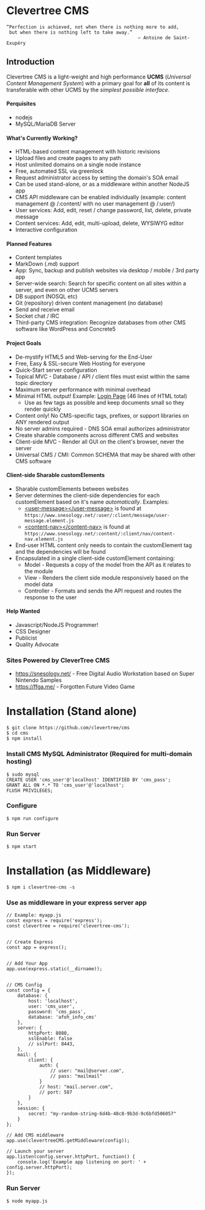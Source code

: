 # Clevertree CMS

```
“Perfection is achieved, not when there is nothing more to add, 
 but when there is nothing left to take away.” 
                                                ― Antoine de Saint-Exupéry
```

## Introduction
Clevertree CMS is a light-weight and high performance **UCMS** (_Universal Content Management System_)
with a primary goal for **all** of its content is transferable with other UCMS by the *simplest possible interface*.


#### Perquisites
* nodejs
* MySQL/MariaDB Server



#### What's Currently Working?
* HTML-based content management with historic revisions
* Upload files and create pages to any path
* Host unlimited domains on a single node instance
* Free, automated SSL via greenlock
* Request administrator access by setting the domain's SOA email
* Can be used stand-alone, or as a middleware within another NodeJS app
* CMS API middleware can be enabled individually (example: content management @ /:content/ with no user management @ /:user/)
* User services: Add, edit, reset / change password, list, delete, private message
* Content services: Add, edit, multi-upload, delete, WYSIWYG editor
* Interactive configuration



#### Planned Features
* Content templates
* MarkDown (.md) support
* App:  Sync, backup and publish websites via desktop / mobile / 3rd party app
* Server-wide search: Search for specific content on all sites within a server, and even on other UCMS servers
* DB support (NOSQL etc)
* Git (repository) driven content management (no database)
* Send and receive email
* Socket chat / IRC
* Third-party CMS integration: Recognize databases from other CMS software like WordPress and Concrete5



#### Project Goals
* De-mystify HTML5 and Web-serving for the End-User
* Free, Easy & SSL-secure Web Hosting for everyone
* Quick-Start server configuration
* Topical MVC - Database / API / client files must exist within the same topic directory
* Maximum server performance with minimal overhead
* Minimal HTML output! Example: [Login Page](https://www.snesology.net/:user/:login)  (46 lines of HTML total)
  * Use as few tags as possible and keep documents small so they render quickly
* Content only! No CMS-specific tags, prefixes, or support libraries on ANY rendered output
* No server admins required - DNS SOA email authorizes administrator
* Create sharable components across different CMS and websites
* Client-side MVC - Render all GUI on the client's browser, never the server
* Universal CMS / CMI: Common SCHEMA that may be shared with other CMS software

#### Client-side Sharable customElements 
* Sharable customElements between websites
* Server determines the client-side dependencies for each customElement based on it's name _automatically_. Examples:
  * [\<user-message>\</user-message>](https://www.snesology.net/:user/:client/message/user-message.element.js) is found at `https://www.snesology.net/:user/:client/message/user-message.element.js`
  * [\<content-nav>\</content-nav>](https://www.snesology.net/:content/:client/nav/content-nav.element.js) is found at `https://www.snesology.net/:content/:client/nav/content-nav.element.js`
* End-user HTML content only needs to contain the customElement tag and the dependencies will be found 
* Encapsulated in a single client-side customElement containing:
  * Model - Requests a copy of the model from the API as it relates to the module
  * View - Renders the client side module responsively based on the model data
  * Controller - Formats and sends the API request and routes the response to the user



#### Help Wanted 
* Javascript/NodeJS Programmer!
* CSS Designer
* Publicist
* Quality Advocate


### Sites Powered by CleverTree CMS
* https://snesology.net/ - Free Digital Audio Workstation based on Super Nintendo Samples
* https://ffga.me/ - Forgotten Future Video Game


# Installation (Stand alone)
```
$ git clone https://github.com/clevertree/cms
$ cd cms
$ npm install
```

### Install CMS MySQL Administrator (Required for multi-domain hosting) 
```
$ sudo mysql
CREATE USER 'cms_user'@'localhost' IDENTIFIED BY 'cms_pass';
GRANT ALL ON *.* TO 'cms_user'@'localhost';
FLUSH PRIVILEGES;
```

### Configure 
```
$ npm run configure
```

### Run Server
```
$ npm start
```



# Installation (as Middleware)
```
$ npm i clevertree-cms -s
```

### Use as middleware in your express server app
```
// Example: myapp.js
const express = require('express');
const clevertree = require('clevertree-cms');


// Create Express
const app = express();


// Add Your App
app.use(express.static(__dirname));


// CMS Config
const config = {
    database: {
        host: 'localhost',
        user: 'cms_user',
        password: 'cms_pass',
        database: 'afoh_info_cms'
    },
    server: {
        httpPort: 8080,
        sslEnable: false
        // sslPort: 8443,
    },
    mail: {
        client: {
            auth: {
                // user: "mail@server.com",
                // pass: "mailmail"
            }
            // host: "mail.server.com",
            // port: 587
        }
    },
    session: {
        secret: "my-random-string-6d4b-48c8-9b3d-9c6bfd506057"
    }
};

// Add CMS middleware
app.use(clevertreeCMS.getMiddleware(config));

// Launch your server
app.listen(config.server.httpPort, function() {
    console.log('Example app listening on port: ' + config.server.httpPort);
});

```

### Run Server
```
$ node myapp.js
```
